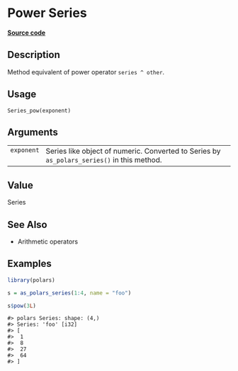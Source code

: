 

# Power Series

[**Source code**](https://github.com/pola-rs/r-polars/tree/741f9cd2614b3302a4d033bcae447425e1b91191/R/series__series.R#L475)

## Description

Method equivalent of power operator <code>series ^ other</code>.

## Usage

<pre><code class='language-R'>Series_pow(exponent)
</code></pre>

## Arguments

<table>
<tr>
<td style="white-space: nowrap; font-family: monospace; vertical-align: top">
<code id="Series_pow_:_exponent">exponent</code>
</td>
<td>
Series like object of numeric. Converted to Series by
<code>as_polars_series()</code> in this method.
</td>
</tr>
</table>

## Value

Series

## See Also

<ul>
<li>

Arithmetic operators

</li>
</ul>

## Examples

``` r
library(polars)

s = as_polars_series(1:4, name = "foo")

s$pow(3L)
```

    #> polars Series: shape: (4,)
    #> Series: 'foo' [i32]
    #> [
    #>  1
    #>  8
    #>  27
    #>  64
    #> ]
